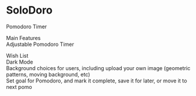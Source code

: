 # SoloDoro
Pomodoro Timer  

Main Features  
Adjustable Pomodoro Timer  

Wish List  
Dark Mode  
Background choices for users, including upload your own image (geometric patterns, moving background, etc)  
Set goal for Pomodoro, and mark it complete, save it for later, or move it to next pomo   
